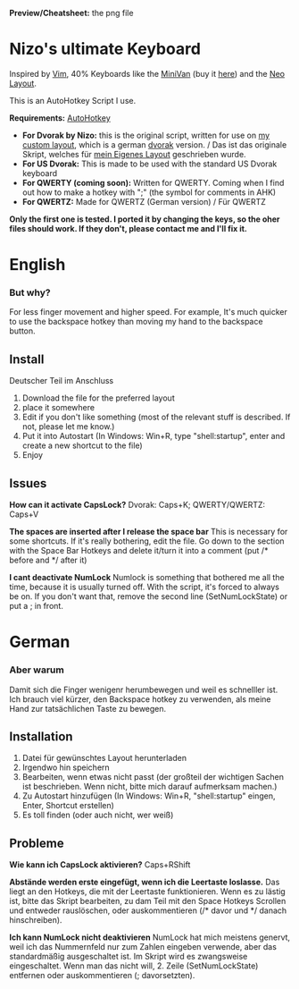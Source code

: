 **Preview/Cheatsheet:** the png file

# Nizo's ultimate Keyboard
Inspired by [Vim](https://en.wikipedia.org/wiki/Vim_(text_editor)), 40% Keyboards like the [MiniVan](https://i.ytimg.com/vi/g6bKhcrlnn8/maxresdefault.jpg) (buy it [here](https://thevankeyboards.com/)) and the [Neo Layout](https://www.neo-layout.org/).

This is an AutoHotkey Script I use.

**Requirements:** [AutoHotkey](https://www.autohotkey.com/)


* **For Dvorak by Nizo:** this is the original script, written for use on [my custom layout](https://github.com/theNizo/DvorakByNizo-German), which is a german [dvorak](https://en.wikipedia.org/wiki/Dvorak_Simplified_Keyboard) version. / Das ist das originale Skript, welches für [mein Eigenes Layout](https://github.com/theNizo/DvorakByNizo-German) geschrieben wurde.
* **For US Dvorak:** This is made to be used with the standard US Dvorak keyboard
* **For QWERTY (coming soon):** Written for QWERTY. Coming when I find out how to make a hotkey with ";" (the symbol for comments in AHK)
* **For QWERTZ:** Made for QWERTZ (German version) / Für QWERTZ

**Only the first one is tested. I ported it by changing the keys, so the oher files should work. If they don't, please contact me and I'll fix it.**

# English

### But why?
For less finger movement and higher speed. For example, It's much quicker to use the backspace hotkey than moving my hand to the backspace button.

## Install
Deutscher Teil im Anschluss

1. Download the file for the preferred layout
2. place it somewhere
3. Edit if you don't like something (most of the relevant stuff is described. If not, please let me know.)
4. Put it into Autostart (In Windows: Win+R, type "shell:startup", enter and create a new shortcut to the file)
5. Enjoy

## Issues

**How can it activate CapsLock?** Dvorak: Caps+K; QWERTY/QWERTZ: Caps+V

**The spaces are inserted after I release the space bar** This is necessary for some shortcuts. If it's really bothering, edit the file. Go down to the section with the Space Bar Hotkeys and delete it/turn it into a comment (put /* before and */ after it)

**I cant deactivate NumLock** Numlock is something that bothered me all the time, because it is usually turned off. With the script, it's forced to always be on. If you don't want that, remove the second line (SetNumLockState) or put a ; in front.

# German

### Aber warum
Damit sich die Finger wenigenr herumbewegen und weil es schnelller ist. Ich brauch viel kürzer, den Backspace hotkey zu verwenden, als meine Hand zur tatsächlichen Taste zu bewegen.

## Installation

1. Datei für gewünschtes Layout herunterladen
2. Irgendwo hin speichern
3. Bearbeiten, wenn etwas nicht passt (der großteil der wichtigen Sachen ist beschrieben. Wenn nicht, bitte mich darauf aufmerksam machen.)
4. Zu Autostart hinzufügen (In Windows: Win+R, "shell:startup" eingen, Enter, Shortcut erstellen)
5. Es toll finden (oder auch nicht, wer weiß)

## Probleme

**Wie kann ich CapsLock aktivieren?** Caps+RShift

**Abstände werden erste eingefügt, wenn ich die Leertaste loslasse.** Das liegt an den Hotkeys, die mit der Leertaste funktionieren. Wenn es zu lästig ist, bitte das Skript bearbeiten, zu dam Teil mit den Space Hotkeys Scrollen und entweder rauslöschen, oder auskommentieren (/* davor und */ danach hinschreiben).

**Ich kann NumLock nicht deaktivieren** NumLock hat mich meistens genervt, weil ich das Nummernfeld nur zum Zahlen eingeben verwende, aber das standardmäßig ausgeschaltet ist. Im Skript wird es zwangsweise eingeschaltet. Wenn man das nicht will, 2. Zeile (SetNumLockState) entfernen oder auskommentieren (; davorsetzten).

